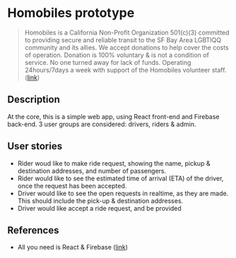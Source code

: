 # Homobiles prototype
> Homobiles is a California Non-Profit Organization 501(c)(3) committed to providing secure and reliable transit to the SF Bay Area LGBTIQQ community and its allies. We accept donations to help cover the costs of operation. Donation is 100% voluntary & is not a condition of service. No one turned away for lack of funds. Operating 24hours/7days a week with support of the Homobiles volunteer staff. ([link](http://www.homobiles.org/)) 

## Description

At the core, this is a simple web app, using React front-end and Firebase back-end. 3 user groups are considered: drivers, riders & admin.

## User stories

* Rider woud like to make ride request, showing the name, pickup & destination addresses, and number of passengers.
* Rider would like to see the estimated time of arrival (ETA) of the driver, once the request has been accepted.
* Driver would like to see the open requests in realtime, as they are made. This should include the pick-up & destination addresses. 
* Driver would like accept a ride request, and be provided 

## References
* All you need is React & Firebase ([link](https://www.codementor.io/yurio/all-you-need-is-react-firebase-4v7g9p4kf))
